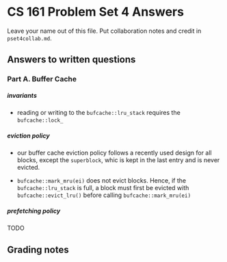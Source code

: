 # CS 161 Problem Set 4 Answers

Leave your name out of this file. Put collaboration notes and credit in
`pset4collab.md`.

## Answers to written questions

### Part A. Buffer Cache

##### invariants

- reading or writing to the `bufcache::lru_stack` requires the `bufcache::lock_`

##### eviction policy

- our buffer cache eviction policy follows a recently used design for all blocks, except the `superblock`, whic is kept in the last entry and is never evicted.

* `bufcache::mark_mru(ei)` does not evict blocks. Hence, if the `bufcache::lru_stack` is full, a block must first be evicted with `bufcache::evict_lru()` before calling `bufcache::mark_mru(ei)`

##### prefetching policy

TODO

## Grading notes
